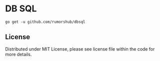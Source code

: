 # DB SQL

```shell
go get -u github.com/rumorshub/dbsql
```

## License

Distributed under MIT License, please see license file within the code for more details.
